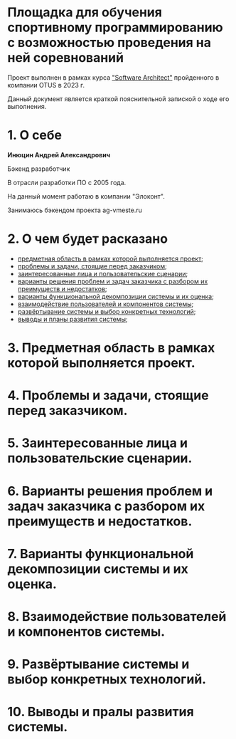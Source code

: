 Площадка для обучения спортивному программированию с возможностью проведения на ней соревнований
==================

Проект выполнен в рамках курса 
["Software Architect"](https://otus.ru/lessons/software-architect/)
пройденного в компании OTUS в 2023 г. 

Данный документ является краткой пояснительной запиской о ходе его выполнения.

# 1. О себе

**Инюцин Андрей Александрович**

Бэкенд разработчик

В отрасли разработки ПО с 2005 года.

На данный момент работаю в компании "Элоконт".

Занимаюсь бэкендом проекта ag-vmeste.ru 

# 2. О чем будет расказано

- [предметная область в рамках которой выполняется проект](#slide3);
- [проблемы и задачи, стоящие перед заказчиком](#slide4);
- [заинтересованные лица и пользовательские сценарии](#slide5);
- [варианты решения проблем и задач заказчика с разбором их преимуществ и недостатков](#slide6);
- [варианты функциональной декомпозиции системы и их оценка](#slide7);
- [взаимодействие пользователей и компонентов системы](#slide8);
- [развёртывание системы и выбор конкретных технологий](#slide9);
- [выводы и планы развития системы](#slide10);

# <a name="slide3"></a> 
# 3. Предметная область в рамках которой выполняется проект.

# <a name="slide4"></a> 
# 4. Проблемы и задачи, стоящие перед заказчиком.

# <a name="slide5"></a> 
# 5. Заинтересованные лица и пользовательские сценарии.

# <a name="slide6"></a> 
# 6. Варианты решения проблем и задач заказчика с разбором их преимуществ и недостатков.

# <a name="slide7"></a> 
# 7. Варианты функциональной декомпозиции системы и их оценка.

# <a name="slide8"></a> 
# 8. Взаимодействие пользователей и компонентов системы.

# <a name="slide9"></a> 
# 9. Развёртывание системы и выбор конкретных технологий.

# <a name="slide10"></a> 
# 10. Выводы и пралы развития системы.



